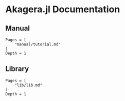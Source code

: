 # Akagera.jl Documentation

## Manual
```@contents
Pages = [
    "manual/tutorial.md"
]
Depth = 1
```
## Library
```@contents
Pages = [
    "lib/lib.md"
]
Depth = 1
```
